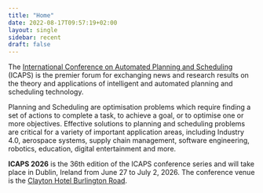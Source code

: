 ```yaml
---
title: "Home"
date: 2022-08-17T09:57:19+02:00
layout: single
sidebar: recent
draft: false
---
```


<!-- Example banner image, the idea is to have images in the body rather than in the app bar. -->

<!-- ![Banner image](https://images.unsplash.com/photo-1514395462725-fb4566210144?q=80&w=2671&auto=format&fit=crop&ixlib=rb-4.0.3&ixid=M3wxMjA3fDB8MHxwaG90by1wYWdlfHx8fGVufDB8fHx8fA%3D%3D) -->

The [International Conference on Automated Planning and
Scheduling](https://www.icaps-conference.org) (ICAPS) is
the premier forum for exchanging news and research results on the theory and
applications of intelligent and automated planning and scheduling technology.

Planning and Scheduling are optimisation problems which require finding a set of actions to complete a task, to achieve a goal, or to optimise one or more objectives. Effective solutions to planning and scheduling problems are critical for a variety of important application areas, including Industry 4.0, aerospace systems, supply chain management, software engineering, robotics, education, digital entertainment and more.

**ICAPS 2026** is the 36th edition of the ICAPS conference series and will take place in Dublin, Ireland from June 27 to July 2, 2026. The conference venue is the [Clayton Hotel Burlington Road](https://www.claytonhotels.com/burlington-road/).


<!-- {{< sponsors_table_json "sponsors/sponsors.json" >}}-->
